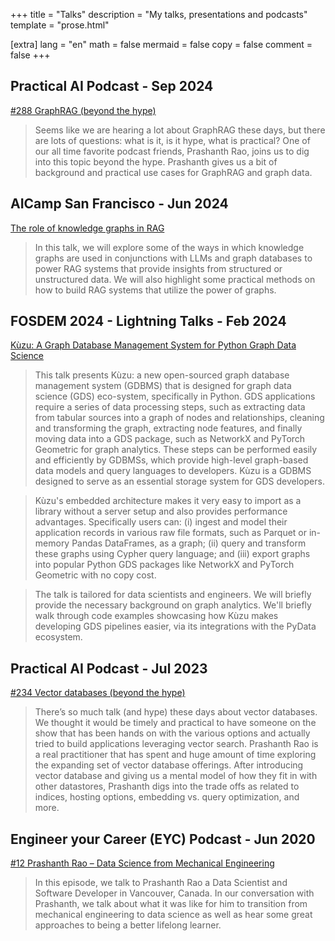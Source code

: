 +++
title = "Talks"
description = "My talks, presentations and podcasts"
template = "prose.html"

[extra]
lang = "en"
math = false
mermaid = false
copy = false
comment = false
+++

## Practical AI Podcast - Sep 2024

[#288 GraphRAG (beyond the hype)](https://changelog.com/practicalai/288)

> Seems like we are hearing a lot about GraphRAG these days, but there are lots of questions: what is it, is it hype, what is practical? One of our all time favorite podcast friends, Prashanth Rao, joins us to dig into this topic beyond the hype. Prashanth gives us a bit of background and practical use cases for GraphRAG and graph data.

## AICamp San Francisco - Jun 2024

[The role of knowledge graphs in RAG](https://youtu.be/MlxZ87WmopI?si=0RC864qe4IkT0fHg&t=1892)

> In this talk, we will explore some of the ways in which knowledge graphs are used in conjunctions with LLMs and graph databases to power RAG systems that provide insights from structured or unstructured data. We will also highlight some practical methods on how to build RAG systems that utilize the power of graphs.

## FOSDEM 2024 - Lightning Talks - Feb 2024

[Kùzu: A Graph Database Management System for Python Graph Data Science](https://fosdem.org/2024/schedule/event/fosdem-2024-1962-kzu-a-graph-database-management-system-for-python-graph-data-science/)

> This talk presents Kùzu: a new open-sourced graph database management system (GDBMS) that is designed for graph data science (GDS) eco-system, specifically in Python. GDS applications require a series of data processing steps, such as extracting data from tabular sources into a graph of nodes and relationships, cleaning and transforming the graph, extracting node features, and finally moving data into a GDS package, such as NetworkX and PyTorch Geometric for graph analytics. These steps can be performed easily and efficiently by GDBMSs, which provide high-level graph-based data models and query languages to developers. Kùzu is a GDBMS designed to serve as an essential storage system for GDS developers.

> Kùzu's embedded architecture makes it very easy to import as a library without a server setup and also provides performance advantages. Specifically users can: (i) ingest and model their application records in various raw file formats, such as Parquet or in-memory Pandas DataFrames, as a graph; (ii) query and transform these graphs using Cypher query language; and (iii) export graphs into popular Python GDS packages like NetworkX and PyTorch Geometric with no copy cost.

> The talk is tailored for data scientists and engineers. We will briefly provide the necessary background on graph analytics. We'll briefly walk through code examples showcasing how Kùzu makes developing GDS pipelines easier, via its integrations with the PyData ecosystem.

## Practical AI Podcast - Jul 2023

[#234 Vector databases (beyond the hype) ](https://changelog.com/practicalai/234)

> There’s so much talk (and hype) these days about vector databases. We thought it would be timely and practical to have someone on the show that has been hands on with the various options and actually tried to build applications leveraging vector search. Prashanth Rao is a real practitioner that has spent and huge amount of time exploring the expanding set of vector database offerings. After introducing vector database and giving us a mental model of how they fit in with other datastores, Prashanth digs into the trade offs as related to indices, hosting options, embedding vs. query optimization, and more.

## Engineer your Career (EYC) Podcast - Jun 2020

[#12 Prashanth Rao – Data Science from Mechanical Engineering](https://www.eycpodcast.com/podcast/episode-12/)

> In this episode, we talk to Prashanth Rao a Data Scientist and Software Developer in Vancouver, Canada. In our conversation with Prashanth, we talk about what it was like for him to transition from mechanical engineering to data science as well as hear some great approaches to being a better lifelong learner.
